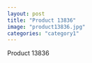 ```yaml
---
layout: post
title: "Product 13836"
image: "product13836.jpg"
categories: "category1"
---
```

Product 13836
